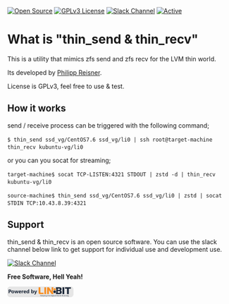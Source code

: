 [![Open Source](https://img.shields.io/badge/Open-Source-brightgreen)](https://opensource.org/) [![GPLv3 License](https://img.shields.io/badge/License-GPL%20v3-brightgreen.svg)](https://opensource.org/licenses/) [![Slack Channel](https://img.shields.io/badge/Slack-Channel-brightgreen)](https://join.slack.com/t/linbit-community/shared_invite/enQtOTg0MTEzOTA4ODY0LTFkZGY3ZjgzYjEzZmM2OGVmODJlMWI2MjlhMTg3M2UyOGFiOWMxMmI1MWM4Yjc0YzQzYWU0MjAzNGRmM2M5Y2Q)  [![Active](http://img.shields.io/badge/Status-Active-brightgreen.svg)](https://linbit.com/drbd)

 # What is "thin_send & thin_recv"

This is a utility that mimics zfs send and zfs recv for the LVM thin world.

Its developed by [Philipp Reisner](https://www.linkedin.com/in/philipp-reisner-538569104/).

License is GPLv3, feel free to use & test.

## How it works

send / receive process can be triggered with the following command;

`$ thin_send ssd_vg/CentOS7.6 ssd_vg/li0 | ssh root@target-machine thin_recv kubuntu-vg/li0`

or you can you socat for streaming;

`target-machine$ socat TCP-LISTEN:4321 STDOUT | zstd -d | thin_recv kubuntu-vg/li0`

`source-machine$ thin_send ssd_vg/CentOS7.6 ssd_vg/li0 | zstd | socat STDIN TCP:10.43.8.39:4321`


## Support

thin_send & thin_recv is an open source software. You can use the slack channel below link to get support for individual use and development use.

[![Slack Channel](https://img.shields.io/badge/Slack-Channel-brightgreen)](https://join.slack.com/t/linbit-community/shared_invite/enQtOTg0MTEzOTA4ODY0LTFkZGY3ZjgzYjEzZmM2OGVmODJlMWI2MjlhMTg3M2UyOGFiOWMxMmI1MWM4Yjc0YzQzYWU0MjAzNGRmM2M5Y2Q) 

**Free Software, Hell Yeah!**

[![DRBD Powered by LINBIT](https://github.com/yusufyildiz/lstest2/blob/master/img/poweredby_linbit_small.png?raw=true)](https://www.linbit.com/linstor/)
